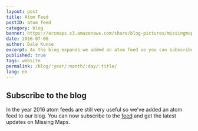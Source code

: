 ```yaml
---
layout: post
title: Atom Feed
postID: atom feed
category: blog
banner: https://arcmaps.s3.amazonaws.com/share/blog-pictures/missingmaps-blog_20150915_banner.jpg
date: 2016-07-06
author: Dale Kunce
excerpt: As the blog expands we added an atom feed so you can subscribe and get the latest updates on Missing Maps.
published: true
tags: website
permalink: /blog/:year/:month/:day/:title/
lang: en
---
```


## Subscribe to the blog

In the year 2016 atom feeds are still very useful so we've added an atom feed to our blog. You can now subscribe to the [feed](http://missingmaps.org/feed.xml) and get the latest updates on Missing Maps.
